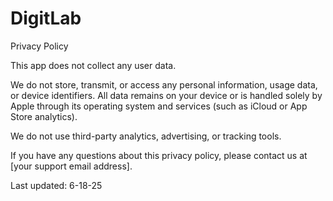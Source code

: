 # DigitLab

Privacy Policy

This app does not collect any user data.

We do not store, transmit, or access any personal information, usage data, or device identifiers. All data remains on your device or is handled solely by Apple through its operating system and services (such as iCloud or App Store analytics).

We do not use third-party analytics, advertising, or tracking tools.

If you have any questions about this privacy policy, please contact us at [your support email address].

Last updated: 6-18-25
